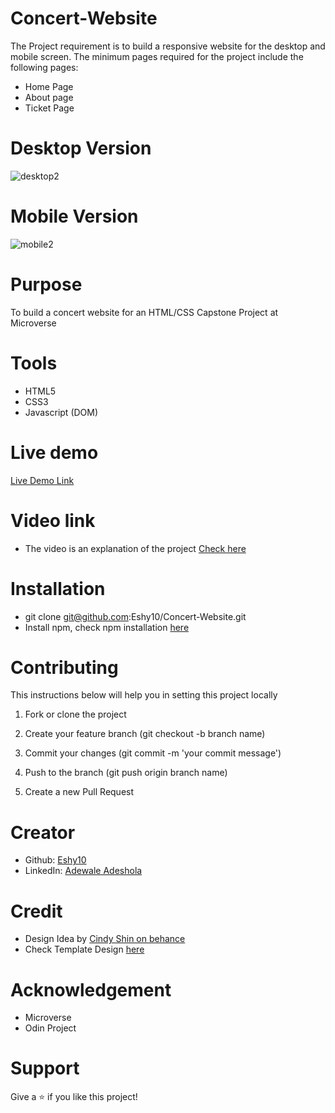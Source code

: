 # Concert-Website
The Project requirement is to build a responsive website for the desktop and mobile screen.
The minimum pages required for the project include the following pages:
- Home Page
- About page
- Ticket Page 

# Desktop Version
![desktop2](https://user-images.githubusercontent.com/52670459/75148729-9d5dad00-5700-11ea-8486-270375403df6.png)

# Mobile Version
![mobile2](https://user-images.githubusercontent.com/52670459/75148541-2d4f2700-5700-11ea-98ad-4caf44c437c2.png)

# Purpose
To build a concert website for an HTML/CSS Capstone Project at Microverse

# Tools 
- HTML5
- CSS3
- Javascript (DOM)

# Live demo
<a href="https://raw.githack.com/Eshy10/Concert-Website/master/index.html">Live Demo Link</a>

# Video link
- The video is an explanation of the project
<a href="https://www.loom.com/share/ad4b6dd10ece452e995f97f479155ebe">Check here</a>

# Installation
- git clone git@github.com:Eshy10/Concert-Website.git
- Install npm, check npm installation <a href="https://www.taniarascia.com/how-to-install-and-use-node-js-and-npm-mac-and-windows/">here</a>

# Contributing
This instructions below will help you in setting this project locally

1. Fork or clone the project

2. Create your feature branch (git checkout -b branch name)

3. Commit your changes (git commit -m 'your commit message')

4. Push to the branch (git push origin branch name)

5. Create a new Pull Request

# Creator
- Github: <a href="https://github.com/Eshy10">Eshy10</a>
- LinkedIn: <a href="https://www.linkedin.com/in/adewale-adeshola-b0b581139/">Adewale Adeshola</a>

# Credit
- Design Idea by <a href="https://www.behance.net/adagio07">Cindy Shin on behance</a>
- Check Template Design <a href="https://www.behance.net/gallery/29845175/CC-Global-Summit-2015">here</a>

# Acknowledgement
- Microverse
- Odin Project

# Support
Give a ⭐️ if you like this project!
